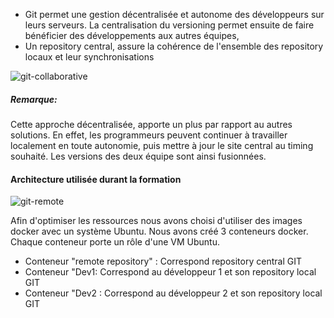 - Git permet une gestion décentralisée et autonome des développeurs sur leurs serveurs. La centralisation du versioning permet ensuite de faire bénéficier des développements aux autres équipes,
- Un repository central, assure la cohérence de l'ensemble des repository locaux et leur synchronisations  

![git-collaborative](/testgitessai/scenarios/git_training_part3/assets/git-collaborative.png)

##### *Remarque:*
Cette approche décentralisée, apporte un plus par rapport au autres solutions.
En effet, les programmeurs peuvent continuer à travailler localement en toute autonomie, puis mettre à jour le site central au timing souhaité.
Les versions des deux équipe sont ainsi fusionnées.

#### Architecture utilisée durant la formation

![git-remote](/testgitessai/scenarios/git_training_part3/assets/git-remote.png)

Afin d'optimiser les ressources nous avons choisi d'utiliser des images docker avec un système Ubuntu. 
Nous avons créé 3 conteneurs docker. Chaque conteneur porte un rôle d'une VM Ubuntu.

- Conteneur "remote repository" : Correspond repository central GIT
- Conteneur "Dev1: Correspond au développeur 1 et son repository local GIT
- Conteneur "Dev2 : Correspond au développeur 2 et son repository local GIT


